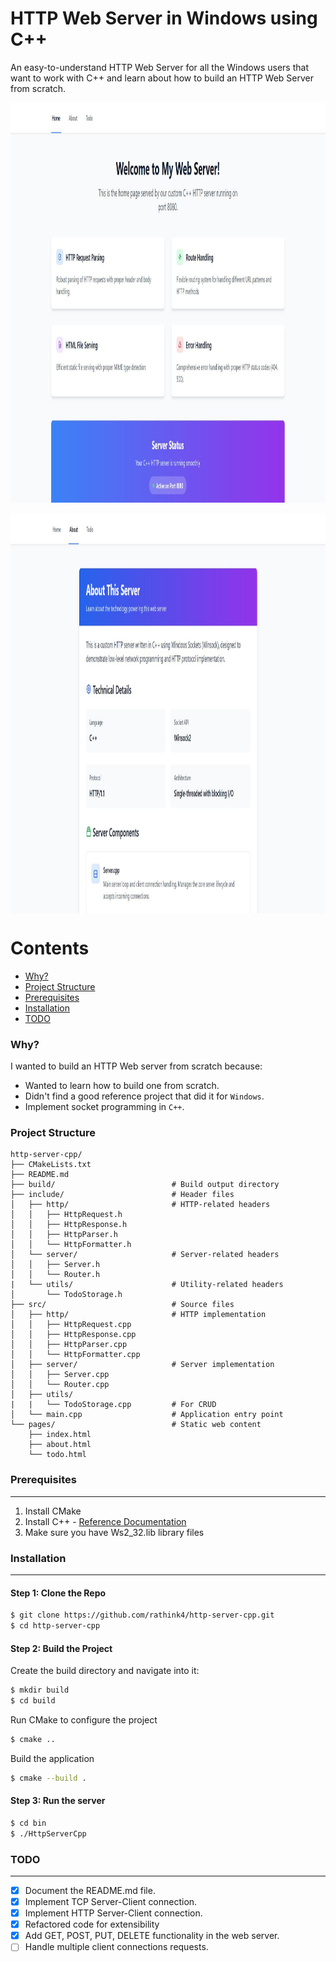 # HTTP Web Server in Windows using C++

An easy-to-understand HTTP Web Server for all the Windows users that want to work with C++ and learn about how to build an HTTP Web Server from scratch.


<div align="center">
    <img height=640 width=1280 align="center" src="/images/home.JPG">
    <br><br>
    <img height=640 width=1280 align="center" src="/images/about.JPG">
</div>


# Contents

- [Why?](#why)
- [Project Structure](#project-structure)
- [Prerequisites](#prerequisites)
- [Installation](#installation)
- [TODO](#todo)

### Why?

I wanted to build an HTTP Web server from scratch because:

- Wanted to learn how to build one from scratch.
- Didn't find a good reference project that did it for `Windows`.
- Implement socket programming in `C++`.


### Project Structure
```shell
http-server-cpp/
├── CMakeLists.txt
├── README.md
├── build/                          # Build output directory
├── include/                        # Header files
│   ├── http/                       # HTTP-related headers
│   │   ├── HttpRequest.h
│   │   ├── HttpResponse.h
│   │   ├── HttpParser.h
│   │   └── HttpFormatter.h
│   └── server/                     # Server-related headers
│   │   ├── Server.h
│   │   └── Router.h
|   └── utils/                      # Utility-related headers
│       └── TodoStorage.h
├── src/                            # Source files
│   ├── http/                       # HTTP implementation
│   │   ├── HttpRequest.cpp
│   │   ├── HttpResponse.cpp
│   │   ├── HttpParser.cpp
│   │   └── HttpFormatter.cpp
│   ├── server/                     # Server implementation
│   │   ├── Server.cpp
│   │   └── Router.cpp
│   ├── utils/
|   |   └── TodoStorage.cpp         # For CRUD
│   └── main.cpp                    # Application entry point
└── pages/                          # Static web content
    ├── index.html
    ├── about.html
    └── todo.html
```

### Prerequisites

---

1. Install CMake
2. Install C++ - [Reference Documentation](https://code.visualstudio.com/docs/languages/cpp)
3. Make sure you have Ws2_32.lib library files



### Installation

---

#### Step 1: Clone the Repo

```bash
$ git clone https://github.com/rathink4/http-server-cpp.git
$ cd http-server-cpp

```

#### Step 2: Build the Project

Create the build directory and navigate into it:

```bash
$ mkdir build
$ cd build

```

Run CMake to configure the project

```bash
$ cmake ..

```

Build the application

```bash
$ cmake --build .

```

#### Step 3: Run the server

```bash
$ cd bin
$ ./HttpServerCpp

```

### TODO

---

- [x] Document the README.md file.
- [x] Implement TCP Server-Client connection.
- [x] Implement HTTP Server-Client connection.
- [x] Refactored code for extensibility
- [x] Add GET, POST, PUT, DELETE functionality in the web server.
- [ ] Handle multiple client connections requests.